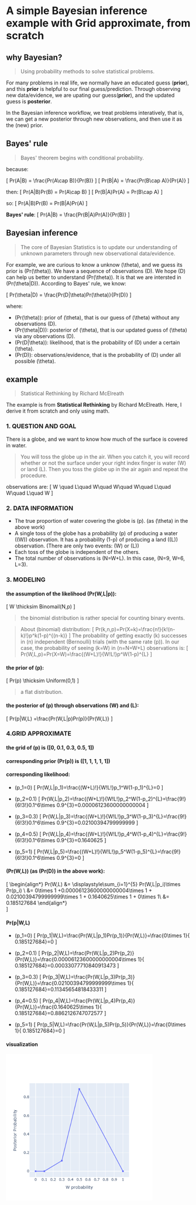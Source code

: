 # A simple Bayesian inference example with Grid approximate, from scratch

## why Bayesian?
> Using probability methods to solve statistical problems.

For many problems in real life, we normally have an educated guess (**prior**), and this **prior** is helpful to our final guess/prediction. Through observing new data/evidence, we are upating our guess(**prior**), and the updated guess is **posterior**.

In the Bayesian inference workflow, we treat problems interatively, that is, we can get a new posterior through new observations, and then use it as the (new) prior.


## Bayes' rule
> Bayes' theorem begins with conditional probability.

because:

\[
Pr(A|B) = \frac{Pr(A\cap B)}{Pr(B)}
\]
\[
Pr(B|A) = \frac{Pr(B\cap A)}{Pr(A)}
\]

then:
\[
Pr(A|B)Pr(B) = Pr(A\cap B)
\]
\[
Pr(B|A)Pr(A) = Pr(B\cap A)
\]

so:
\[
Pr(A|B)Pr(B) = Pr(B|A)Pr(A)
\]


**Bayes' rule**:
\[
Pr(A|B) = \frac{Pr(B|A)Pr(A)}{Pr(B)}
\]


## Bayesian inference
> The core of Bayesian Statistics is to update our understanding of unknown parameters through new observational data/evidence.

For example, we are curious to know a unknow \(\theta\), and we guess its prior is \(Pr(\theta)\). We have a sequence of observations \(D\). We hope \(D\) can help us better to understand \(Pr(\theta)\). It is that we are intersted in \(Pr(\theta|D)\). According to Bayes' rule, we know:

\[
Pr(\theta|D) = \frac{Pr(D|\theta)Pr(\theta)}{Pr(D)}
\]

where:

- \(Pr(\theta)\): prior of \(\theta\), that is our guess of \(\theta\) without any observations \(D\).
- \(Pr(\theta|D)\): posterior of \(\theta\), that is our updated guess of \(\theta\) via any observations \(D\).
- \(Pr(D|\theta)\): likelihood, that is the probability of \(D\) under a certain \(\theta\).
- \(Pr(D)\): observations/evidence, that is the probability of \(D\) under all possible \(\theta\).

## example
> Statistical Rethinking by Richard McElreath

The example is from **Statistical Rethinking** by Richard McElreath. Here, I derive it from scratch and only using math.

### 1. QUESTION AND GOAL
There is a globe, and we want to know how much of the surface is covered in water.

> You will toss the globe up in the air. When you catch it, you will record whether or not the surface under your right index finger is water \(W\) or land \(L\). Then you toss the globe up in the air again and repeat the procedure.

observations are:
\[
W \quad L\quad W\quad W\quad W\quad L\quad W\quad L\quad W
\]

### 2. DATA INFORMATION
- The true proportion of water covering the globe is \(p\). (as \(\theta\) in the above work)
- A single toss of the globe has a probability \(p\) of producing a water (\(W\)) observation. It has a probability \(1-p\) of producing a land (\(L\)) observation. (There are only two events: \(W\) or \(L\))
- Each toss of the globe is independent of the others.
- The total number of observations is \(N=W+L\). In this case, \(N=9, W=6, L=3\).

### 3. MODELING
#### the assumption of the likelihood \(Pr(W,L|p)\):
\[
W \thicksim Binomail(N,p)
\]
> the binomial distribution is rather special for counting binary events.

> About \(binomial\) distribution:
\[
Pr(k,n,p)=Pr(X=k)=\frac{n!}{k!(n-k)!}p^k(1-p)^{(n-k)}
\]
> The probability of getting exactly \(k\) successes in \(n\) independent \(Bernoulli\) trials (with the same rate \(p\)).
> In our case, the probability of seeing \(k=W\) in \(n=N=W+L\) observations is:
\[
Pr(W,L,p)=Pr(X=W)=\frac{(W+L)!}{W!L!}p^W(1-p)^{L}
\]
#### the prior of \(p\):
\[
Pr(p) \thicksim Uniform(0,1)
\]

> a flat distribution.

#### the posterior of \(p\) through observations \(W\) and \(L\):
\[
Pr(p|W,L) =\frac{Pr(W,L|p)Pr(p)}{Pr(W,L)}
\]

### 4.GRID APPROXIMATE

#### the grid of \(p\) is \([0, 0.1, 0.3, 0.5, 1]\)
#### corresponding prior \(Pr(p)\) is \([1, 1, 1, 1, 1]\)
#### corresponding likelihood:
- \(p_1=0\)
\[
Pr(W,L|p_1)=\frac{(W+L)!}{W!L!}p_1^W(1-p_1)^{L}=0
\]

- \(p_2=0.1\)
\[
Pr(W,L|p_2)=\frac{(W+L)!}{W!L!}p_2^W(1-p_2)^{L}=\frac{9!}{6!3!}0.1^6\times 0.9^{3}=0.00006123600000000004
\]

- \(p_3=0.3\)
\[
Pr(W,L|p_3)=\frac{(W+L)!}{W!L!}p_3^W(1-p_3)^{L}=\frac{9!}{6!3!}0.1^6\times 0.9^{3}=0.02100394799999999
\]

- \(p_4=0.5\)
\[
Pr(W,L|p_4)=\frac{(W+L)!}{W!L!}p_4^W(1-p_4)^{L}=\frac{9!}{6!3!}0.1^6\times 0.9^{3}=0.1640625
\]

- \(p_5=1\)
\[
Pr(W,L|p_5)=\frac{(W+L)!}{W!L!}p_5^W(1-p_5)^{L}=\frac{9!}{6!3!}0.1^6\times 0.9^{3}=0
\]

#### \(Pr(W,L)\) (as \(Pr(D)\) in the above work):
\[
\begin{align*}
Pr(W,L) &= \displaystyle\sum_{i=1}^{5} Pr(W,L|p_i)\times Pr(p_i) \\
        &= 0\times 1 +0.00006123600000000004\times 1 + 0.02100394799999999\times 1 + 0.1640625\times 1 + 0\times 1\\
        &=  0.185127684
\end{align*}    
\]

#### Pr(p|W,L)
- \(p_1=0\)
\[
Pr(p_1|W,L)=\frac{Pr(W,L|p_1)Pr(p_1)}{Pr(W,L)}=\frac{0\times 1}{ 0.185127684}=0
\]

- \(p_2=0.1\)
\[
Pr(p_2|W,L)=\frac{Pr(W,L|p_2)Pr(p_2)}{Pr(W,L)}=\frac{0.00006123600000000004\times 1}{ 0.185127684}=0.00033077710840913473
\]

- \(p_3=0.3\)
\[
Pr(p_3|W,L)=\frac{Pr(W,L|p_3)Pr(p_3)}{Pr(W,L)}=\frac{0.02100394799999999\times 1}{ 0.185127684}=0.11345654818433311
\]

- \(p_4=0.5\)
\[
Pr(p_4|W,L)=\frac{Pr(W,L|p_4)Pr(p_4)}{Pr(W,L)}=\frac{0.1640625\times 1}{ 0.185127684}=0.8862126747072577
\]

- \(p_5=1\)
\[
Pr(p_5|W,L)=\frac{Pr(W,L|p_5)Pr(p_5)}{Pr(W,L)}=\frac{0\times 1}{ 0.185127684}=0
\]

#### visualization
<p><img src="./baye.png" alt=" " width="400"/></p>